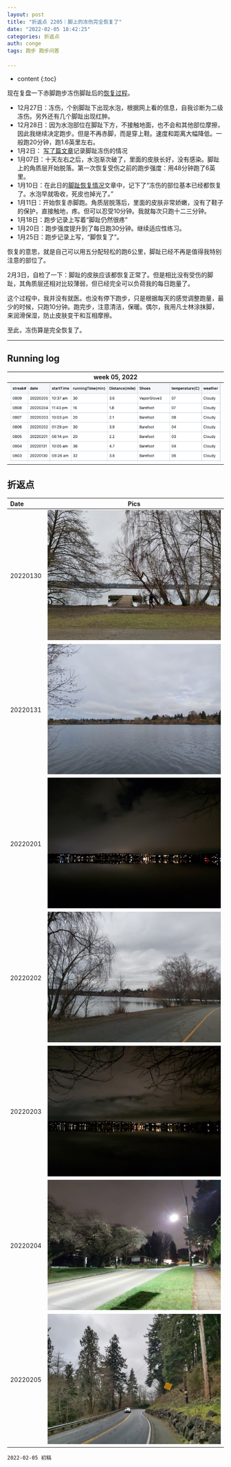 ```yaml
---
layout: post
title: "折返点 2205｜脚上的冻伤完全恢复了"
date: "2022-02-05 18:42:25"
categories: 折返点
auth: conge
tags: 跑步 跑步问答

---
```

* content
{:toc}


现在复盘一下赤脚跑步冻伤脚趾后的[恢复过程](https://douc.cc/4vej27)。




- 12月27日：冻伤，个别脚趾下出现水泡，根据网上看的信息，自我诊断为二级冻伤。另外还有几个脚趾出现红肿。
- 12月28日：因为水泡部位在脚趾下方，不接触地面，也不会和其他部位摩擦，因此我继续决定跑步。但是不再赤脚，而是穿上鞋。速度和距离大幅降低。一般跑20分钟，跑1.6英里左右。
- 1月2日： [写了篇文章](https://conge.github.io/2022/01/02/ReturnPoint-I-got-frostbite/)记录脚趾冻伤的情况
- 1月07日：十天左右之后，水泡渐次破了，里面的皮肤长好，没有感染。脚趾上的角质层开始脱落。第一次恢复受伤之前的跑步强度：用48分钟跑了6英里。
- 1月10日：在此日的[脚趾恢复情况](https://conge.github.io/2022/01/10/ReturnPoint-recover-from-frostbite/)文章中，记下了“冻伤的部位基本已经都恢复了。水泡早就吸收，死皮也掉光了。”
- 1月11日：开始恢复赤脚跑。角质层脱落后，里面的皮肤非常娇嫩，没有了鞋子的保护，直接触地，疼。但可以忍受10分钟。我就每次只跑十二三分钟。
- 1月18日：跑步记录上写着“脚趾仍然很疼”
- 1月20日：跑步强度提升到了每日跑30分钟。继续适应性练习。
- 1月25日：跑步记录上写，“脚恢复了”。

恢复的意思，就是自己可以用五分配轻松的跑6公里，脚趾已经不再是值得我特别注意的部位了。

2月3日，自检了一下：脚趾的皮肤应该都恢复正常了。但是相比没有受伤的脚趾，其角质层还相对比较薄弱，但已经完全可以负荷我的每日跑量了。

这个过程中，我并没有就医。也没有停下跑步，只是根据每天的感觉调整跑量，最少的时候，只跑10分钟。跑完步，注意清洁，保暖。偶尔，我用凡士林涂抹脚，来润滑保湿，防止皮肤变干和互相摩擦。

至此，冻伤算是完全恢复了。


----

## Running log

|week 05, 2022|
|:----:|
|![Running log, week 05, 2022](/assets/images/折返点/2022_wk05.png)|


## 折返点

|Date|Pics|
|:----|:----:|
|20220130|![20220130.jpg](/assets/images/折返点/20220130.jpg)  |
|20220131|![20220131.jpg](/assets/images/折返点/20220131.jpg)  |
|20220201|![20220201.jpg](/assets/images/折返点/20220201.jpg)  |
|20220202|![20220202.jpg](/assets/images/折返点/20220202.jpg)  |
|20220203|![20220203.jpg](/assets/images/折返点/20220203.jpg)  |
|20220204|![20220204.jpg](/assets/images/折返点/20220204.jpg)  |
|20220205|![20220205.jpg](/assets/images/折返点/20220205.jpg)  |


```
2022-02-05 初稿
```
